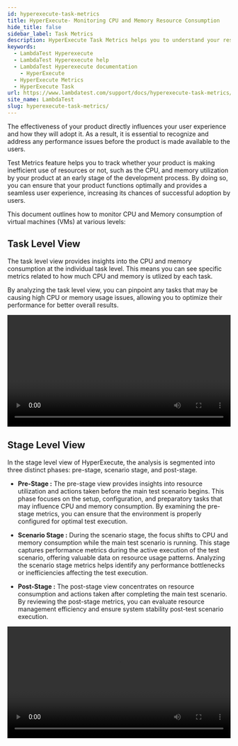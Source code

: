 ```yaml
---
id: hyperexecute-task-metrics
title: HyperExecute- Monitoring CPU and Memory Resource Consumption
hide_title: false
sidebar_label: Task Metrics
description: HyperExecute Task Metrics helps you to understand your resource utlization for different stages of test execution.
keywords:
  - LambdaTest Hyperexecute
  - LambdaTest Hyperexecute help
  - LambdaTest Hyperexecute documentation
    - HyperExecute
  - HyperExecute Metrics
  - HyperExecute Task
url: https://www.lambdatest.com/support/docs/hyperexecute-task-metrics/
site_name: LambdaTest
slug: hyperexecute-task-metrics/
---
```


<script type="application/ld+json"
      dangerouslySetInnerHTML={{ __html: JSON.stringify({
       "@context": "https://schema.org",
        "@type": "BreadcrumbList",
        "itemListElement": [{
          "@type": "ListItem",
          "position": 1,
          "name": "Home",
          "item": "https://www.lambdatest.com"
        },{
          "@type": "ListItem",
          "position": 2,
          "name": "Support",
          "item": "https://www.lambdatest.com/support/docs/"
        },{
          "@type": "ListItem",
          "position": 3,
          "name": "HyperExecute Metrics",
          "item": "https://www.lambdatest.com/support/docs/hyperexecute-task-metrics/"
        }]
      })
    }}
></script>
The effectiveness of your product directly influences your user experience and how they will adopt it. As a result, it is essential to recognize and address any performance issues before the product is made available to the users.

Test Metrics feature helps you to track whether your product is making inefficient use of resources or not, such as the CPU, and memory utilization by your product at an early stage of the development process. By doing so, you can ensure that your product functions optimally and provides a seamless user experience, increasing its chances of successful adoption by users.

This document outlines how to monitor CPU and Memory consumption of virtual machines (VMs) at various levels:

## Task Level View

The task level view provides insights into the CPU and memory consumption at the individual task level. This means you can see specific metrics related to how much CPU and memory is utlized by each task.

By analyzing the task level view, you can pinpoint any tasks that may be causing high CPU or memory usage issues, allowing you to optimize their performance for better overall results.

<video class="right-side" width="100%" controls id="vid">
<source src= {require('../assets/videos/hyperexecute/task-metrics/task-level-metrics.mp4').default} type="video/mp4" />
</video>

## Stage Level View

In the stage level view of HyperExecute, the analysis is segmented into three distinct phases: pre-stage, scenario stage, and post-stage.

- **Pre-Stage :** The pre-stage view provides insights into resource utilization and actions taken before the main test scenario begins. This phase focuses on the setup, configuration, and preparatory tasks that may influence CPU and memory consumption. By examining the pre-stage metrics, you can ensure that the environment is properly configured for optimal test execution.

- **Scenario Stage :** During the scenario stage, the focus shifts to CPU and memory consumption while the main test scenario is running. This stage captures performance metrics during the active execution of the test scenario, offering valuable data on resource usage patterns. Analyzing the scenario stage metrics helps identify any performance bottlenecks or inefficiencies affecting the test execution.

- **Post-Stage :** The post-stage view concentrates on resource consumption and actions taken after completing the main test scenario. By reviewing the post-stage metrics, you can evaluate resource management efficiency and ensure system stability post-test scenario execution.

<video class="right-side" width="100%" controls id="vid">
<source src= {require('../assets/videos/hyperexecute/task-metrics/stage-level-metrics.mp4').default} type="video/mp4" />
</video>
